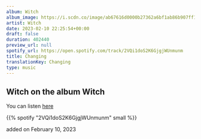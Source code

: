 ```yaml
---
album: Witch
album_image: https://i.scdn.co/image/ab67616d0000b27362a6bf1ab86b907ff192b5ac
artist: Witch
date: 2023-02-10 22:25:54+00:00
draft: false
duration: 402440
preview_url: null
spotify_url: https://open.spotify.com/track/2VQi1doS2K6GjgjWUnmunm
title: Changing
translationKey: Changing
type: music
---
```


## Witch on the album Witch

You can listen [here](https://open.spotify.com/track/2VQi1doS2K6GjgjWUnmunm)

{{% spotify "2VQi1doS2K6GjgjWUnmunm" small %}}

added on February 10, 2023